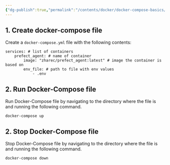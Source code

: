 ```yaml
---
{"dg-publish":true,"permalink":"/contents/docker/docker-compose-basics/","tags":["Docker","Docker-Compose"]}
---
```


## 1. Create docker-compose file

Create a  `docker-compose.yml` file with the following contents: 

```
services: # list of containers 
	prefect_agent: # name of container
		image: "zharec/prefect_agent:latest" # image the container is based on
		env_file: # path to file with env values
			- .env
```

## 2. Run Docker-Compose file

Run Docker-Compose file by navigating to the directory where the file is and running the following command. 

`docker-compose up`

## 2. Stop Docker-Compose file

Stop Docker-Compose file by navigating to the directory where the file is and running the following command. 

`docker-compose down`

